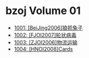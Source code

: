 # bzoj Volume 01

- [1001: [BeiJing2006]狼抓兔子](/editorials/bzoj/vol-01/1001.md)
- [1002: [FJOI2007]轮状病毒](/editorials/bzoj/vol-01/1002.md)
- [1003: [ZJOI2006]物流运输](/editorials/bzoj/vol-01/1003.md)
- [1004: [HNOI2008]Cards](/editorials/bzoj/vol-01/1004.md)
